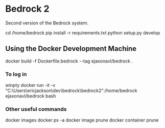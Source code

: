 # Bedrock 2

Second version of the Bedrock system.

cd /home/bedrock
pip install -r requirements.txt
python setup.py develop

## Using the Docker Development Machine
docker build -f Dockerfile.bedrock --tag ejaxonavl/bedrock .

### To log in
winpty docker run -it -v "C:\Users\ericjackson\dev\bedrock\bedrock2":/home/bedrock ejaxonavl/bedrock bash

### Other useful commands
docker images
docker ps -a
docker image prune
docker container prune